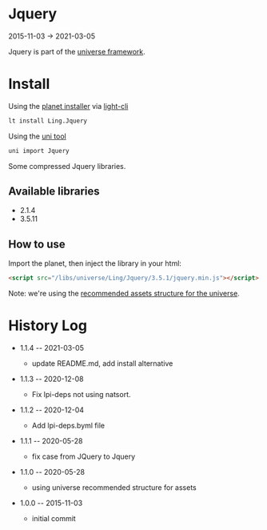 Jquery
=============
2015-11-03 -> 2021-03-05



Jquery is part of the [universe framework](https://github.com/karayabin/universe-snapshot).


Install
=============


Using the [planet installer](https://github.com/lingtalfi/Light_PlanetInstaller) via [light-cli](https://github.com/lingtalfi/Light_Cli)
```bash
lt install Ling.Jquery
```

Using the [uni tool](https://github.com/lingtalfi/universe-naive-importer)
```bash
uni import Jquery
```



Some compressed Jquery libraries.


Available libraries
-----------------------


- 2.1.4
- 3.5.11




How to use
---------------

Import the planet, then inject the library in your html:

```html 
<script src="/libs/universe/Ling/Jquery/3.5.1/jquery.min.js"></script>
```


Note: we're using the [recommended assets structure for the universe](https://github.com/lingtalfi/NotationFan/blob/master/universe-assets.md).







History Log
===============

- 1.1.4 -- 2021-03-05

    - update README.md, add install alternative

- 1.1.3 -- 2020-12-08

    - Fix lpi-deps not using natsort.

- 1.1.2 -- 2020-12-04

    - Add lpi-deps.byml file

- 1.1.1 -- 2020-05-28

    - fix case from JQuery to Jquery
    
- 1.1.0 -- 2020-05-28

    - using universe recommended structure for assets

- 1.0.0 -- 2015-11-03

    - initial commit


